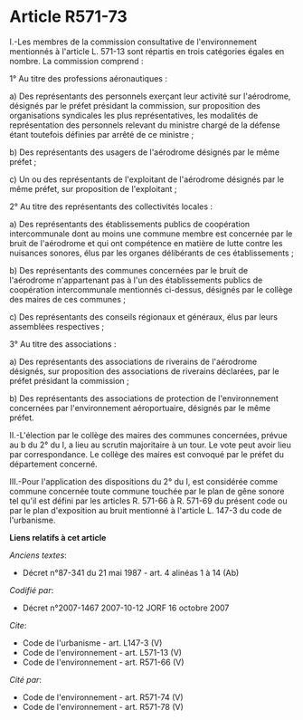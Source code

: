 # Article R571-73

I.-Les membres de la commission consultative de l'environnement mentionnés à l'article L. 571-13 sont répartis en trois
catégories égales en nombre. La commission comprend : 

1° Au titre des professions aéronautiques : 

a) Des représentants des personnels exerçant leur activité sur l'aérodrome, désignés par le préfet présidant la commission,
sur proposition des organisations syndicales les plus représentatives, les modalités de représentation des personnels
relevant du ministre chargé de la défense étant toutefois définies par arrêté de ce ministre ; 

b) Des représentants des usagers de l'aérodrome désignés par le même préfet ; 

c) Un ou des représentants de l'exploitant de l'aérodrome désignés par le même préfet, sur proposition de l'exploitant ; 

2° Au titre des représentants des collectivités locales : 

a) Des représentants des établissements publics de coopération intercommunale dont au moins une commune membre est concernée
par le bruit de l'aérodrome et qui ont compétence en matière de lutte contre les nuisances sonores, élus par les organes
délibérants de ces établissements ; 

b) Des représentants des communes concernées par le bruit de l'aérodrome n'appartenant pas à l'un des établissements publics
de coopération intercommunale mentionnés ci-dessus, désignés par le collège des maires de ces communes ; 

c) Des représentants des conseils régionaux et généraux, élus par leurs assemblées respectives ; 

3° Au titre des associations : 

a) Des représentants des associations de riverains de l'aérodrome désignés, sur proposition des associations de riverains
déclarées, par le préfet présidant la commission ; 

b) Des représentants des associations de protection de l'environnement concernées par l'environnement aéroportuaire, désignés
par le même préfet. 

II.-L'élection par le collège des maires des communes concernées, prévue au b du 2° du I, a lieu au scrutin majoritaire à un
tour. Le vote peut avoir lieu par correspondance. Le collège des maires est convoqué par le préfet du département concerné. 

III.-Pour l'application des dispositions du 2° du I, est considérée comme commune concernée toute commune touchée par le plan
de gêne sonore tel qu'il est défini par les articles R. 571-66 à R. 571-69 du présent code ou par le plan d'exposition au
bruit mentionné à l'article L. 147-3 du code de l'urbanisme.

**Liens relatifs à cet article**

_Anciens textes_:

  - Décret n°87-341 du 21 mai 1987 - art. 4 alinéas 1 à 14 (Ab)

_Codifié par_:

  - Décret n°2007-1467 2007-10-12 JORF 16 octobre 2007

_Cite_:

  - Code de l'urbanisme - art. L147-3 (V)
  - Code de l'environnement - art. L571-13 (V)
  - Code de l'environnement - art. R571-66 (V)

_Cité par_:

  - Code de l'environnement - art. R571-74 (V)
  - Code de l'environnement - art. R571-78 (V)
